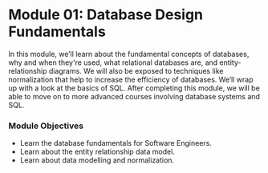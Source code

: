 # Module 01: ****Database Design Fundamentals****

In this module, we’ll learn about the fundamental concepts of databases, why and when they're used, what relational databases are, and entity-relationship diagrams. We will also be exposed to techniques like normalization that help to increase the efficiency of databases. We’ll wrap up with a look at the basics of SQL.  After completing this module, we will be able to move on to more advanced courses involving database systems and SQL.

### **Module Objectives**

- Learn the database fundamentals for Software Engineers.
- Learn about the entity relationship data model.
- Learn about data modelling and normalization.
